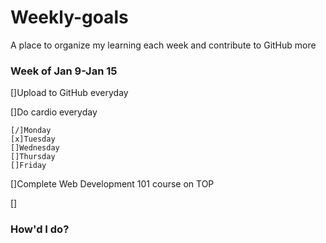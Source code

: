 # Weekly-goals
A place to organize my learning each week and contribute to GitHub more

### Week of Jan 9-Jan 15

[]Upload to GitHub everyday

[]Do cardio everyday

    [/]Monday
    [x]Tuesday
    []Wednesday
    []Thursday
    []Friday

[]Complete Web Development 101 course on TOP

[]

### How'd I do?

